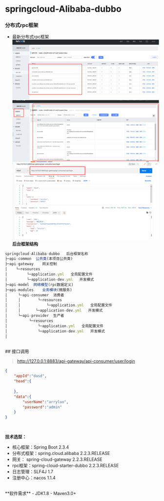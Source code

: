 # springcloud-Alibaba-dubbo
### 分布式rpc框架
- 最新分布式rpc框架
![图片](https://github.com/ArryLuo/boot-factory/blob/main/springcloud-Alibaba-dubbo/images/1652194719(1).jpg?raw=true)
![图片](https://github.com/ArryLuo/boot-factory/blob/main/springcloud-Alibaba-dubbo/images/1652194767(1).jpg?raw=true)
![图片](https://github.com/ArryLuo/boot-factory/blob/main/springcloud-Alibaba-dubbo/images/1652194787(1).jpg?raw=true)
**后台框架结构**
``` js
springcloud-Alibaba-dubbo   后台框架名称
├─api-common  公共类(本项目公共类)   
├─api-gateway    网关控制
│    └─resources 
│         └─application.yml   全局配置文件
│         └─application-dev.yml   开发模式
├─api-model  网络模型(rpc数据定义)
├─api-modules    业务模块(微服务)
│     └─api-consumer  消费者
│     │        └─resources
│     │            └─application.yml   全局配置文件
│     │       └─application-dev.yml   开发模式
│     └─api-provider  生产者
│          └─resources
│              └─application.yml   全局配置文件
│              └─application-dev.yml   开发模式
│ 
```

<br>
## 接口调用

> http://127.0.0.1:8883/api-gateway/api-consumer/user/login

``` json
{
    "appId":"dasd",
    "head":{

    },
    "data":{
        "userName":"arryluo",
        "password":"admin"
    }
}
```


<br>

**技术选型：**
- 核心框架：Spring Boot 2.3.4
- 分布式框架：spring.cloud.alibaba 2.2.3.RELEASE
- 网关：    spring-cloud-gateway 2.2.3.RELEASE
- rpc框架：spring-cloud-starter-dubbo 2.2.3.RELEASE
- 日志管理：SLF4J 1.7
- 注册中心：nacos 1.1.4

<br>
**软件需求** 
- JDK1.8
- Maven3.0+
